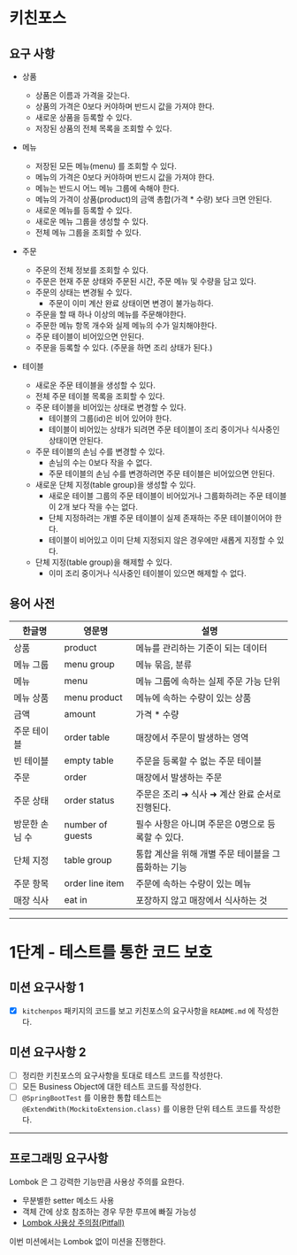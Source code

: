 # 키친포스

## 요구 사항

- 상품
  - 상품은 이름과 가격을 갖는다.
  - 상품의 가격은 0보다 커야하며 반드시 값을 가져야 한다.
  - 새로운 상품을 등록할 수 있다.
  - 저장된 상품의 전체 목록을 조회할 수 있다.

- 메뉴
  - 저장된 모든 메뉴(menu) 를 조회할 수 있다.
  - 메뉴의 가격은 0보다 커야하며 반드시 값을 가져야 한다.
  - 메뉴는 반드시 어느 메뉴 그룹에 속해야 한다.
  - 메뉴의 가격이 상품(product)의 금액 총합(가격 * 수량) 보다 크면 안된다.
  - 새로운 메뉴를 등록할 수 있다.
  - 새로운 메뉴 그룹을 생성할 수 있다.
  - 전체 메뉴 그룹을 조회할 수 있다.

- 주문
  - 주문의 전체 정보를 조회할 수 있다.
  - 주문은 현재 주문 상태와 주문된 시간, 주문 메뉴 및 수량을 담고 있다.
  - 주문의 상태는 변경될 수 있다.
    - 주문이 이미 계산 완료 상태이면 변경이 불가능하다.
  - 주문을 할 때 하나 이상의 메뉴를 주문해야한다.
  - 주문한 메뉴 항목 개수와 실제 메뉴의 수가 일치해야한다.
  - 주문 테이블이 비어있으면 안된다.
  - 주문을 등록할 수 있다. (주문을 하면 조리 상태가 된다.)

- 테이블
  - 새로운 주문 테이블을 생성할 수 있다.
  - 전체 주문 테이블 목록을 조회할 수 있다.
  - 주문 테이블을 비어있는 상태로 변경할 수 있다.
    - 테이블의 그룹(id)은 비어 있어야 한다.
    - 테이블이 비어있는 상태가 되려면 주문 테이블이 조리 중이거나 식사중인 상태이면 안된다.
  - 주문 테이블의 손님 수를 변경할 수 있다.
    - 손님의 수는 0보다 작을 수 없다.
    - 주문 테이블의 손님 수를 변경하려면 주문 테이블은 비어있으면 안된다.
  - 새로운 단체 지정(table group)을 생성할 수 있다.
    - 새로운 테이블 그룹의 주문 테이블이 비어있거나 그룹화하려는 주문 테이블이 2개 보다 작을 수는 없다.
    - 단체 지정하려는 개별 주문 테이블이 실제 존재하는 주문 테이블이어야 한다.
    - 테이블이 비어있고 이미 단체 지정되지 않은 경우에만 새롭게 지정할 수 있다.
  - 단체 지정(table group)을 해제할 수 있다.
    - 이미 조리 중이거나 식사중인 테이블이 있으면 해제할 수 없다.

## 용어 사전

| 한글명 | 영문명 | 설명 |
| --- | --- | --- |
| 상품 | product | 메뉴를 관리하는 기준이 되는 데이터 |
| 메뉴 그룹 | menu group | 메뉴 묶음, 분류 |
| 메뉴 | menu | 메뉴 그룹에 속하는 실제 주문 가능 단위 |
| 메뉴 상품 | menu product | 메뉴에 속하는 수량이 있는 상품 |
| 금액 | amount | 가격 * 수량 |
| 주문 테이블 | order table | 매장에서 주문이 발생하는 영역 |
| 빈 테이블 | empty table | 주문을 등록할 수 없는 주문 테이블 |
| 주문 | order | 매장에서 발생하는 주문 |
| 주문 상태 | order status | 주문은 조리 ➜ 식사 ➜ 계산 완료 순서로 진행된다. |
| 방문한 손님 수 | number of guests | 필수 사항은 아니며 주문은 0명으로 등록할 수 있다. |
| 단체 지정 | table group | 통합 계산을 위해 개별 주문 테이블을 그룹화하는 기능 |
| 주문 항목 | order line item | 주문에 속하는 수량이 있는 메뉴 |
| 매장 식사 | eat in | 포장하지 않고 매장에서 식사하는 것 |

---

# 1단계 - 테스트를 통한 코드 보호

## 미션 요구사항 1

- [x] `kitchenpos` 패키지의 코드를 보고 키친포스의 요구사항을 `README.md` 에 작성한다.

## 미션 요구사항 2

- [ ] 정리한 키친포스의 요구사항을 토대로 테스트 코드를 작성한다.
- [ ] 모든 Business Object에 대한 테스트 코드를 작성한다.
- [ ] `@SpringBootTest` 를 이용한 통합 테스트는 `@ExtendWith(MockitoExtension.class)` 를 이용한 단위 테스트 코드를 작성한다.

---

## 프로그래밍 요구사항

Lombok 은 그 강력한 기능만큼 사용상 주의를 요한다.

- 무분별한 setter 메소드 사용
- 객체 간에 상호 참조하는 경우 무한 루프에 빠질 가능성
- [Lombok 사용상 주의점(Pitfall)](https://kwonnam.pe.kr/wiki/java/lombok/pitfall)

이번 미션에서는 Lombok 없이 미션을 진행한다.
